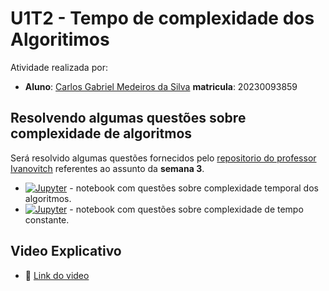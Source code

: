 # U1T2 - Tempo de complexidade dos Algoritimos

Atividade realizada por:
- **Aluno**: [Carlos Gabriel Medeiros da Silva](https://github.com/CarlosG18) **matricula**: 20230093859

## Resolvendo algumas questões sobre complexidade de algoritmos

Será resolvido algumas questões fornecidos pelo [repositorio do professor Ivanovitch](https://github.com/ivanovitchm/datastructure) referentes ao assunto da **semana 3**.

- [![Jupyter](https://img.shields.io/badge/-Notebook-191A1B?style=flat-square&logo=jupyter)](https://github.com/CarlosG18/aedii_dca0209/blob/main/unidade1/U1T2/resolution_Time_Complexity_of_Algorithms.ipynb) - notebook com questões sobre complexidade temporal dos algoritmos.
- [![Jupyter](https://img.shields.io/badge/-Notebook-191A1B?style=flat-square&logo=jupyter)](https://github.com/CarlosG18/aedii_dca0209/blob/main/unidade1/U1T2/resolution_Constant_time_complexity.ipynb) - notebook com questões sobre complexidade de tempo constante.

## Video Explicativo

- 🎥 [Link do video](https://youtu.be/oeoHwB-WLyU)
